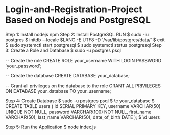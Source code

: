 # Login-and-Registration-Project Based on Nodejs and PostgreSQL

Step 1: Install nodejs npm
Step 2: Install PostgreSQL
        RUN $ sudo -iu postgres
            $ initdb --locale $LANG -E UTF8 -D '/var/lib/postgres/data/'
            $ exit
            $ sudo systemctl start postgresql
            $ sudo systemctl status postgresql
Step 3: Create a Role and Database
            $ sudo -u postgres psql

-- Create the role
CREATE ROLE your_username WITH LOGIN PASSWORD 'your_password';

-- Create the database
CREATE DATABASE your_database;

-- Grant all privileges on the database to the role
GRANT ALL PRIVILEGES ON DATABASE your_database TO your_username;

Step 4: Create Database
$ sudo -u postgres psql
$ \c your_database
$ CREATE TABLE users (
    id SERIAL PRIMARY KEY,
    username VARCHAR(50) UNIQUE NOT NULL,
    password VARCHAR(100) NOT NULL,
    first_name VARCHAR(50),
    last_name VARCHAR(50),
    date_of_birth DATE
);
$ \d users

Step 5: Run the Application
$ node index.js
